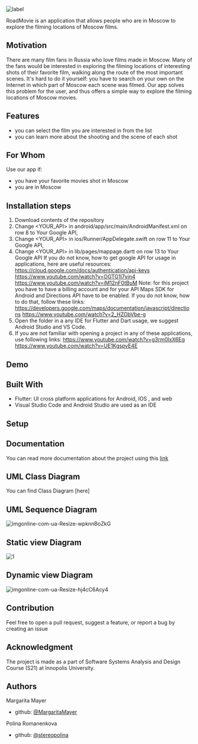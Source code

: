 ![label](https://user-images.githubusercontent.com/69847456/136664962-307bb12a-6be0-4651-8317-773ef1357bb5.jpg)

RoadMovie is an application that allows people who are in Moscow to explore the filming locations of Moscow films.

## Motivation
There are many film fans in Russia who love films made in Moscow. Many of the fans would be interested in exploring the filming locations of interesting shots of their favorite film, walking along the route of the most important scenes. It's hard to do it yourself: you have to search on your own on the Internet in which part of Moscow each scene was filmed. Our app solves this problem for the user, and thus offers a simple way to explore the filming locations of Moscow movies.

## Features
-   you can select the film you are interested in from the list
-   you can learn more about the shooting and the scene of each shot

## For Whom
Use our app if:
-   you have your favorite movies shot in Moscow
-   you are in Moscow

## Installation steps
1. Download contents of the repository
2. Change <YOUR_API> in android/app/src/main/AndroidManifest.xml on row 8 to Your Google API, 
3. Change <YOUR_API> in ios/Runner/AppDelegate.swift on row 11 to Your Google API, 
4. Change <YOUR_API> in lib/pages/mappage.dartt on row 13 to Your Google API
If you do not know, how to get google API for usage in applications, here are useful resources:
https://cloud.google.com/docs/authentication/api-keys
https://www.youtube.com/watch?v=OGTG1l7yin4
https://www.youtube.com/watch?v=iM12nF0tBuM
Note: for this project you have to have a billing account and for your API Maps SDK for Android and Directions API have to be enabled. 
If you do not know, how to do that, follow these links:
https://developers.google.com/maps/documentation/javascript/directions
https://www.youtube.com/watch?v=2_HZObVbe-g
5. Open the folder in a any IDE for Flutter and Dart usage, we suggest Android Studio and VS Code.
6. If you are not familiar with opening a project in any of these applications, use following links:
https://www.youtube.com/watch?v=g3rm0lxX6Eg
https://www.youtube.com/watch?v=UE1KgspvE4E


## Demo 

## Built With
-   Flutter: UI cross platform applications for Android, IOS , and web
-   Visual Studio Code and Android Studio are used as an IDE

## Setup

## Documentation
You can read more documentation about the project using this [link](https://docs.google.com/document/d/1J3uiANWerFxjVFidI1HKw_nZxwh-PrAqBGSBybsXumU/edit?usp=sharing)

## UML Class Diagram
You can find Class Diagram [here]

## UML Sequence Diagram
![imgonline-com-ua-Resize-wpknnBoZkG](https://user-images.githubusercontent.com/69847456/136694708-9726ecc1-10f6-4639-965a-c910d872d99a.jpg)

## Static view Diagram
![1](https://user-images.githubusercontent.com/69847456/136613803-9edded63-893b-4862-ba57-51f54cb8cf21.png)
## Dynamic view Diagram
![imgonline-com-ua-Resize-hj4cC6Acy4](https://user-images.githubusercontent.com/69847456/136694755-5caf3a96-6edd-4149-97c5-367262c7e077.jpg)

## Contribution
Feel free to open a pull request, suggest a feature, or report a bug by creating an issue

## Acknowledgment

The project is made as a part of Software Systems Analysis and Design Course (S21) at Innopolis University.

## Authors

Margarita Mayer

-   github: [@MargaritaMayer](https://github.com/MargaritaMayer)

Polina Romanenkova

-   github: [@stereopolina](https://github.com/stereopolina)
